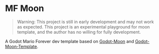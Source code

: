 # MF Moon

> Warning: This project is still in early development and may not work as expected.
> This project is an experimental playground for moon template, and the author has no willing for fully development.

A Godot Mario Forever dev template based on [Godot-Moon](https://github.com/dasasdhba/godot-moon) and [Godot-Moon-Template](https://github.com/dasasdhba/godot-moon-template).